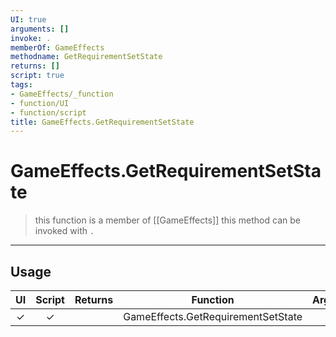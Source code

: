 ```yaml
---
UI: true
arguments: []
invoke: .
memberOf: GameEffects
methodname: GetRequirementSetState
returns: []
script: true
tags:
- GameEffects/_function
- function/UI
- function/script
title: GameEffects.GetRequirementSetState
---
```

# GameEffects.GetRequirementSetState
> this function is a member of [[GameEffects]]
> this method can be invoked with `.`
-----
## Usage
|  UI | Script | Returns | Function | Arguments |
|:---:|:------:|-------:|:--------:|:---------|
|✓|✓||GameEffects.GetRequirementSetState||
